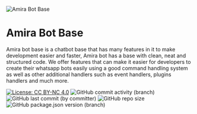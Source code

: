 ![Amira Bot Base](https://raw.githubusercontent.com/ZanixonGroup/amira-bot-base/master/assets/amira-md.png)

# Amira Bot Base
Amira bot base is a chatbot base that has many features in it to make development easier and faster, Amira bot has a base with clean, neat and structured code. We offer features that can make it easier for developers to create their whatsapp bots easily using a good command handling system as well as other additional handlers such as event handlers, plugins handlers and much more.

[![License: CC BY-NC 4.0](https://img.shields.io/badge/License-CC_BY--NC_4.0-lightgrey.svg?style=for-the-badge)](https://creativecommons.org/licenses/by-nc/4.0/) ![GitHub commit activity (branch)](https://img.shields.io/github/commit-activity/t/zanixongroup/amira-bot-base?logo=github&cacheSeconds=12000&style=for-the-badge) ![GitHub last commit (by committer)](https://img.shields.io/github/last-commit/zanixongroup/amira-bot-base?style=for-the-badge) ![GitHub repo size](https://img.shields.io/github/repo-size/zanixongroup/amira-bot-base?logo=github&style=for-the-badge&link=https%3A%2F%2Fgithub.com%2Fzanixongroup%2Famira-bot-base) ![GitHub package.json version (branch)](https://img.shields.io/github/package-json/v/zanixongroup/amira-bot-base/master?style=for-the-badge&logo=github)
